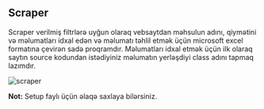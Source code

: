## Scraper
Scraper verilmiş filtrlərə uyğun olaraq vebsaytdan məhsulun adını, qiymətini və məlumatları idxal edən və məlumatı təhlil etmək üçün microsoft excel formatına çevirən sadə proqramdır.
Məlumatları idxal etmək üçün ilk olaraq saytın source kodundan istədiyiniz məlumatın yerləşdiyi class adını tapmaq lazımdır.

![scraper](https://github.com/alasgarovs/scraper/assets/70092601/df4a6650-c989-4418-951e-ac829280c590)


**Not:** Setup faylı üçün əlaqə saxlaya bilərsiniz.
